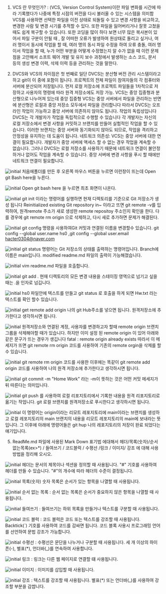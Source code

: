 1. VCS 란 무엇인가? : (VCS, Version Control System)이란 파일 변화를 시간에 따라 기록했다가 나중에 특정 시점의 버전을 다시 불러올 수 있는 시스템을 의미함
VCS를 사용하면 선택한 파일을 이전 상태로 되돌릴 수 있고 변경 사항을 비교하고, 변경한 사람 및 변경 시기를 추적할 수 있다. 또한 파일을 잃어버리거나 잘못 고쳤을 때도 쉽게 복구할 수 있습니다. 또한 코딩을 많이 하다 보면 너무 많은 복사본이 있어서 파일 구분이 안될 때 , 잘 어떠한 오류가 발생하여 원상태로 돌리고 싶거나, 여러 명이서 동시에 작업을 할 때, 여러 명의 동시 파일 수정을 하여 오류 충돌, 여러 명이서 작업을 할 때, 누가 어떤 부분을 어떻게 수정했는지 알 수가 없을 때 이런 문제점을 고안해서 소프트 웨어 개발 및 유지 보수 과정에서 발생하는 소스 코드, 문서 등의 생성 변경 이력, 삭제 이력 등을 관리하는 것을 말한다.

2. DVCS와 VCS의 차이점은 첫 번째로 일단 DVCS는 분산형 버전 관리 시스템이라고 하고 git이 이 중에 포함이 됩니다. 프로젝트의 전체 파일이 참여자들의 각 컴퓨터와 서버에 분산되어 저장됩니다. 먼저 로컬 저장소에 프로젝트 파일들을 1차적으로 저장하고 사용자의 명령에 따라 원격 저장소에도 저장 가능. VCS는 중앙 집중형과 분산형으로 나누어져 있는데 중앙 집중형 VCS는 중앙 서버에서 파일을 관리하는 반면에 분산형은 로컬과 중앙 저장소 모두에서 파일을 관리합니다 따라서 DVCS는 오프라인 작업이 가능하고 중앙 서버에 의존하지 않아도 됩니다. 작업의 독립성입니다 DVCS는 각 개발자가 작업을 독립적으로 수행할 수 있습니다 각 개발자는 자신의 로컬 저장소에서 변경 사항을 커밋하고 브랜치를 만들어 실험적인 작업을 할 수 있습니다. 이러한 브랜치는 중앙 서버와 동기화되지 않아도 되므로, 작업을 격리하고 안정성을 유지하는 데 도움이 됩니다.
네트워크 의존성: VCS는 중앙 서버에 대한 연결이 필요합니다. 개발자가 중앙 서버에 액세스 할 수 없는 경우 작업을 계속할 수 없습니다. 그러나 DVCS는 로컬 저장소를 사용하기 때문에 네트워크 연결이 불안정하거나 없어도 작업을 계속할 수 있습니다. 중앙 서버에 변경 사항을 푸시 할 때에만 네트워크 연결이 필요합니다.

![initial](https://github.com/hse0/hse0/assets/162945822/647b8627-0ee5-41be-823c-11d4c81cdb41) 처음에폴더를 만든 후 오른쪽 마우스 버튼을 누르면 이런창이 뜨는데 Open git Bash here을 누른다. <br/>

![initial](https://github.com/hse0/hse0/assets/162945822/f32db9f3-759f-43e0-9f51-815da00432aa) Open git bash here 을 누르면 최초 화면이 나온다.  <br/>

![initial](https://github.com/hse0/hse0/assets/162945822/81c9fc57-cf71-4d54-8534-ac806fed17c3) git init 이라는 명령어를 실행하면 현재 디렉토리를 기준으로 Git 저장소가 생성 됩니다 Reinitialized existing Git repository in~ 이라고 뜨면 git remote -v를 입력하여, 원격remote 주소가 새로 생성한 remote repositoy 주소인지 확인을 한다. 다를 경우에 git remote rm origin 으로 삭제하고, 다시 새로 추가하면 문제가 해결된다.  <br/>

![initial](https://github.com/hse0/hse0/assets/162945822/feb8d789-974a-4e88-b24e-fe45c75a1a46) git config 명령을 사용하여Git 커밋과 연결된 이름을 변경할수 있습니다. git config --global user.name hs0 ,git config --global user.email hacter0304@naver.com  <br/>

![initial](https://github.com/hse0/hse0/assets/162945822/a1947ac2-f352-437f-a9d4-f81874418d3a)
git status 명령어는 Git 저장소의 상태를 출력하는 명령어입니다. Branch에 이름은 main입니다.
modified readme.md 파일의 출력이 가능해졌습니다.  <br/>

![initial](https://github.com/hse0/hse0/assets/162945822/6eb3276b-1438-4c82-b171-2069c82e9760)
vim readme.md 파일을 호출합니다.  <br/>

![initial](https://github.com/hse0/hse0/assets/162945822/77f4d700-307f-4233-9a91-a352eeb03b2f)
git add . 현재 디렉토리의 모든 변경 내용을 스테이징 영역으로 넘기고 싶을 때는 .을 인자로 넘깁니다.   <br/>

![initial](https://github.com/hse0/hse0/assets/162945822/aa0e1fa7-eb74-4a5d-a12f-56c27e816b5b)
hs0 파일안에 텍스트를 만들고 git status 로 호출을 하게 되면 Hw.txt 라는 텍스트를 확인 할수 있습니다.  <br/>

![initial](https://github.com/hse0/hse0/assets/162945822/69726000-2309-41be-8b42-e76282b7ba4a)
get remote add origin 나의 git Hub주소를 넣으면 됩니다. 원격저장소에 추가한다고 생각하시면 됩니다.   <br/>

![initial](https://github.com/hse0/hse0/assets/162945822/e563a696-110a-44f8-94ad-34e50988f252)
원격저장소와 연결된 계정, 사용자를 변경하고자 할때 remote origin 브랜치그룹을 삭제해야할 때가 있습니다. 하지만 이미 설정 된 remote origin 이 있어 아래와 같은 문구가 뜨는 경우가 생깁니다
fatal : remote origin already exists 따라서 이 메세지가 뜨면 git remote rm origin 코드를 사용하여 기존의 remote orgin을 삭제를 할수 있습니다.   <br/>

![initial](https://github.com/hse0/hse0/assets/162945822/0af4baaa-6992-4c25-b7b0-3f1739ae6a4e)
git remote rm origin 코드를 사용한 이후에는 똑같이 git remote add origin 코드를 사용하여 나의 원격 저장소에 추가한다고 생각하시면 됩니다.   <br/>

![initial](https://github.com/hse0/hse0/assets/162945822/20c5e91e-97cf-4cd9-9668-4a3446fce907)
git commit -m "Home Work" 라는 -m이 뜻하는 것은 어떤 커밋 메세지가 뒤 따른다는 의미입니다.   <br/>

![initial](https://github.com/hse0/hse0/assets/162945822/3acd0b08-5aaf-4317-9f16-2c43f7836093)
git push 를 사용하여 로컬 리포지토리에서 기록한 내용을 원격 리포지토리로 옮기는 작업니다.
git 로컬 브랜치를 원격저장소로 푸시한다고 생각하시면 됩니다.   <br/>

![initial](https://github.com/hse0/hse0/assets/162945822/aa0e1fa7-eb74-4a5d-a12f-56c27e816b5b)
이 명령어는 origin이라는 리모트 레포지토리에 main이라는 브랜치를 생성하고 로컬 레포지토리의 main 브랜치의 내용을 리모트 레포지토리의 main에 보내라는 뜻입니다. 그 이후에 아래에 명령어들은 git hup 나의 레포지토리의 저장이 완료 되었다는 얘기입니다.   <br/>

5. ReadMe.md 파일에 사용된 Mark Down 표기법 에대해서 헤더/목록(숫자)/순서없는목록(ex>*) / 들여쓰기 / 코드블럭 / 수평선 /링크 / 이미지/ 강조 에 대해 사용 방법을 정리해 오시오.

 ![initial](https://github.com/hse0/hse0/assets/162945822/78557c45-b0d6-40f1-ace4-b49872d45685)
헤더는 문서의 제목이나 섹션을 정의할 때 사용됩니다. "#" 기호를 사용하여 헤더를 만들 수 있습니다. "#"의 개수에 따라 헤더의 수준이 결정됩니다.
<br/>

![initial](https://github.com/hse0/hse0/assets/162945822/e6ae1963-b418-46cd-ac64-3179526ab279)
목록(숫자) 숫자 목록은 순서가 있는 항목을 나열할 때 사용됩니다.
<br/>

![initial](https://github.com/hse0/hse0/assets/162945822/e347d0c5-7cab-4abc-9e21-44a363d95480)
순서 없는 목록 : 순서 없는 목록은 순서가 중요하지 않은 항목을 나열할 때 사용됩니다.
<br/>

![initial](https://github.com/hse0/hse0/assets/162945822/7660731d-9234-441e-a714-c030fe38c8e7)
들여쓰기 : 들여쓰기는 하위 목록을 만들거나 텍스트를 구분할 때 사용됩니다.
<br/>

![initial](https://github.com/hse0/hse0/assets/162945822/afec4122-6b4f-4274-af2a-0d574af5abae)
코드 블럭 : 코드 블럭은 코드 또는 텍스트를 강조할 때 사용됩니다. Backtick(`) 기호를 사용하여 코드를 감싸면 됩니다. 코드 블록 사용시 프로그래밍 언어를 선언하여 문법 강조가 가능합니다.
<br/>

![initial](https://github.com/hse0/hse0/assets/162945822/b2080ddc-9b6f-4bf5-bc02-a6d57f5fe223)
수평선 : 수평선은 문단을 나누거나 구분할 때 사용됩니다. 세 개 이상의 하이픈(-), 별표(*), 언더바(_)를 연속하여 사용합니다.
<br/>

![initial](https://github.com/hse0/hse0/assets/162945822/acda21da-6a61-414c-8871-9ae7bfdb0100)
링크 : 링크는 다른 웹 페이지로 연결할 떄 사용됩니다.
<br/>

![initial](https://github.com/hse0/hse0/assets/162945822/738b34af-cc41-40f5-a305-1c94f543e9ac)
이미지 : 이미지를 삽입할 때 사용됩니다.
<br/>

![initial](https://github.com/hse0/hse0/assets/162945822/eb4ec354-27a7-455e-bd64-2f1dec388764)
강조 : 텍스트를 강조할 때 사용됩니다. 별표(*) 또는 언더바(_)를 사용하여 강조할 부분을 감쌉니다.
<br/>
 
